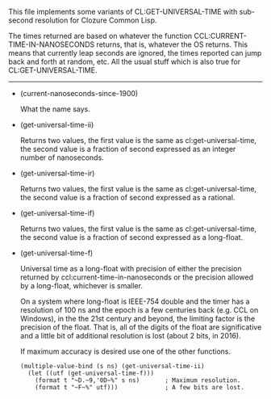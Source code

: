 
This file implements some variants of CL:GET-UNIVERSAL-TIME with
sub-second resolution for Clozure Common Lisp.

The times returned are based on whatever the function
CCL:CURRENT-TIME-IN-NANOSECONDS returns, that is, whatever the OS
returns. This means that currently leap seconds are ignored, the times
reported can jump back and forth at random, etc. All the usual stuff
which is also true for CL:GET-UNIVERSAL-TIME.

---

* (current-nanoseconds-since-1900)

  What the name says.

* (get-universal-time-ii)

  Returns two values, the first value is the same as
  cl:get-universal-time, the second value is a fraction of second
  expressed as an integer number of nanoseconds.

* (get-universal-time-ir)

  Returns two values, the first value is the same as
  cl:get-universal-time, the second value is a fraction of second
  expressed as a rational.

* (get-universal-time-if)

  Returns two values, the first value is the same as
  cl:get-universal-time, the second value is a fraction of second
  expressed as a long-float.

* (get-universal-time-f)

  Universal time as a long-float with precision of either the precision
  returned by ccl:current-time-in-nanoseconds or the precision allowed
  by a long-float, whichever is smaller.
  
  On a system where long-float is IEEE-754 double and the timer has a
  resolution of 100 ns and the epoch is a few centuries back (e.g. CCL
  on Windows), in the the 21st century and beyond, the limiting factor
  is the precision of the float. That is, all of the digits of the
  float are significative and a little bit of additional resolution is
  lost (about 2 bits, in 2016).

  If maximum accuracy is desired use one of the other functions.

      (multiple-value-bind (s ns) (get-universal-time-ii)
        (let ((utf (get-universal-time-f)))
          (format t "~D.~9,'0D~%" s ns)       ; Maximum resolution.
          (format t "~F~%" utf)))             ; A few bits are lost.
